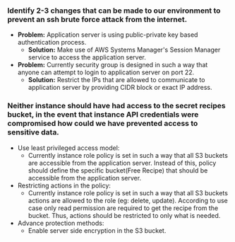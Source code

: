 ### Identify 2-3 changes that can be made to our environment to prevent an ssh brute force attack from the internet.

-   **Problem:** Application server is using public-private key based authentication process.
    -   **Solution:** Make use of AWS Systems Manager's Session Manager service to access the application server.
-   **Problem:** Currently security group is designed in such a way that anyone can attempt to login to application server on port 22.
    -   **Solution:** Restrict the IPs that are allowed to communicate to application server by providing CIDR block or exact IP address.

### Neither instance should have had access to the secret recipes bucket, in the event that instance API credentials were compromised how could we have prevented access to sensitive data.

-   Use least privileged access model:
    -   Currently instance role policy is set in such a way that all S3 buckets are accessible from the application server. Instead of this, policy should define the specific bucket(Free Recipe) that should be accessible from the application server.
-   Restricting actions in the policy:
    -   Currently instance role policy is set in such a way that all S3 buckets actions are allowed to the role (eg: delete, update). According to use case only read permission are required to get the recipe from the bucket. Thus, actions should be restricted to only what is needed.
-   Advance protection methods:
    -   Enable server side encryption in the S3 bucket.
